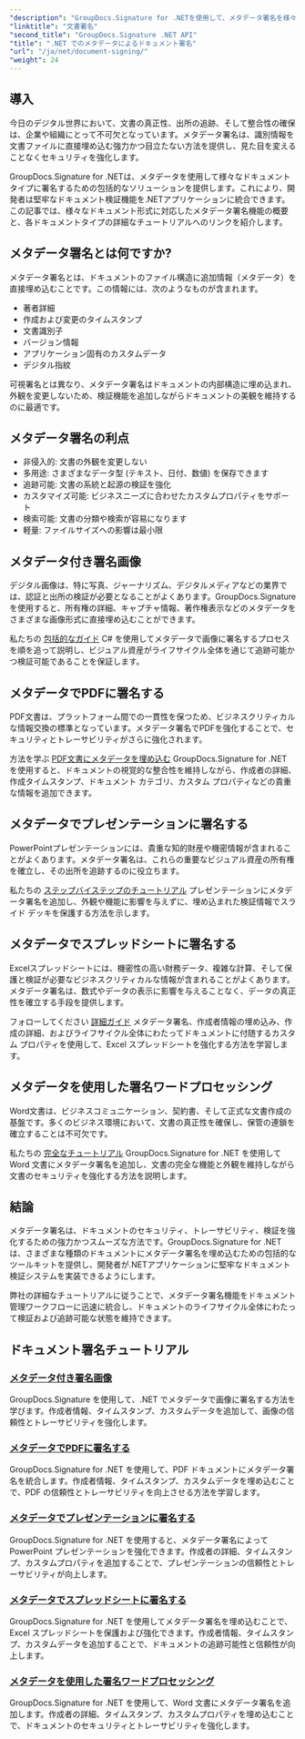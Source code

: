 ```yaml
---
"description": "GroupDocs.Signature for .NETを使用して、メタデータ署名を様々なファイル形式に埋め込むことで、ドキュメントのセキュリティとトレーサビリティを強化する方法を学びましょう。PDF、Word、Excel、PowerPoint、画像ファイル向けの包括的なチュートリアルです。"
"linktitle": "文書署名"
"second_title": "GroupDocs.Signature .NET API"
"title": ".NET でのメタデータによるドキュメント署名"
"url": "/ja/net/document-signing/"
"weight": 24
---
```


## 導入

今日のデジタル世界において、文書の真正性、出所の追跡、そして整合性の確保は、企業や組織にとって不可欠となっています。メタデータ署名は、識別情報を文書ファイルに直接埋め込む強力かつ目立たない方法を提供し、見た目を変えることなくセキュリティを強化します。

GroupDocs.Signature for .NETは、メタデータを使用して様々なドキュメントタイプに署名するための包括的なソリューションを提供します。これにより、開発者は堅牢なドキュメント検証機能を.NETアプリケーションに統合できます。この記事では、様々なドキュメント形式に対応したメタデータ署名機能の概要と、各ドキュメントタイプの詳細なチュートリアルへのリンクを紹介します。

## メタデータ署名とは何ですか?

メタデータ署名とは、ドキュメントのファイル構造に追加情報（メタデータ）を直接埋め込むことです。この情報には、次のようなものが含まれます。

- 著者詳細
- 作成および変更のタイムスタンプ
- 文書識別子
- バージョン情報
- アプリケーション固有のカスタムデータ
- デジタル指紋

可視署名とは異なり、メタデータ署名はドキュメントの内部構造に埋め込まれ、外観を変更しないため、検証機能を追加しながらドキュメントの美観を維持するのに最適です。

## メタデータ署名の利点

- 非侵入的: 文書の外観を変更しない
- 多用途: さまざまなデータ型 (テキスト、日付、数値) を保存できます
- 追跡可能: 文書の系統と起源の検証を強化
- カスタマイズ可能: ビジネスニーズに合わせたカスタムプロパティをサポート
- 検索可能: 文書の分類や検索が容易になります
- 軽量: ファイルサイズへの影響は最小限

## メタデータ付き署名画像

デジタル画像は、特に写真、ジャーナリズム、デジタルメディアなどの業界では、認証と出所の検証が必要となることがよくあります。GroupDocs.Signature を使用すると、所有権の詳細、キャプチャ情報、著作権表示などのメタデータをさまざまな画像形式に直接埋め込むことができます。

私たちの [包括的なガイド](./sign-image-with-metadata/) C# を使用してメタデータで画像に署名するプロセスを順を追って説明し、ビジュアル資産がライフサイクル全体を通じて追跡可能かつ検証可能であることを保証します。

## メタデータでPDFに署名する

PDF文書は、プラットフォーム間での一貫性を保つため、ビジネスクリティカルな情報交換の標準となっています。メタデータ署名でPDFを強化することで、セキュリティとトレーサビリティがさらに強化されます。

方法を学ぶ [PDF文書にメタデータを埋め込む](./sign-pdf-with-metadata/) GroupDocs.Signature for .NET を使用すると、ドキュメントの視覚的な整合性を維持しながら、作成者の詳細、作成タイムスタンプ、ドキュメント カテゴリ、カスタム プロパティなどの貴重な情報を追加できます。

## メタデータでプレゼンテーションに署名する

PowerPointプレゼンテーションには、貴重な知的財産や機密情報が含まれることがよくあります。メタデータ署名は、これらの重要なビジュアル資産の所有権を確立し、その出所を追跡するのに役立ちます。

私たちの [ステップバイステップのチュートリアル](./sign-presentation-with-metadata/) プレゼンテーションにメタデータ署名を追加し、外観や機能に影響を与えずに、埋め込まれた検証情報でスライド デッキを保護する方法を示します。

## メタデータでスプレッドシートに署名する

Excelスプレッドシートには、機密性の高い財務データ、複雑な計算、そして保護と検証が必要なビジネスクリティカルな情報が含まれることがよくあります。メタデータ署名は、数式やデータの表示に影響を与えることなく、データの真正性を確立する手段を提供します。

フォローしてください [詳細ガイド](./sign-spreadsheet-with-metadata/) メタデータ署名、作成者情報の埋め込み、作成の詳細、およびライフサイクル全体にわたってドキュメントに付随するカスタム プロパティを使用して、Excel スプレッドシートを強化する方法を学習します。

## メタデータを使用した署名ワードプロセッシング

Word文書は、ビジネスコミュニケーション、契約書、そして正式な文書作成の基盤です。多くのビジネス環境において、文書の真正性を確保し、保管の連鎖を確立することは不可欠です。

私たちの [完全なチュートリアル](./sign-word-processing-with-metadata/) GroupDocs.Signature for .NET を使用して Word 文書にメタデータ署名を追加し、文書の完全な機能と外観を維持しながら文書のセキュリティを強化する方法を説明します。

## 結論

メタデータ署名は、ドキュメントのセキュリティ、トレーサビリティ、検証を強化するための強力かつスムーズな方法です。GroupDocs.Signature for .NETは、さまざまな種類のドキュメントにメタデータ署名を埋め込むための包括的なツールキットを提供し、開発者が.NETアプリケーションに堅牢なドキュメント検証システムを実装できるようにします。

弊社の詳細なチュートリアルに従うことで、メタデータ署名機能をドキュメント管理ワークフローに迅速に統合し、ドキュメントのライフサイクル全体にわたって検証および追跡可能な状態を維持できます。

## ドキュメント署名チュートリアル
### [メタデータ付き署名画像](./sign-image-with-metadata/)
GroupDocs.Signature を使用して、.NET でメタデータで画像に署名する方法を学びます。作成者情報、タイムスタンプ、カスタムデータを追加して、画像の信頼性とトレーサビリティを強化します。

### [メタデータでPDFに署名する](./sign-pdf-with-metadata/)
GroupDocs.Signature for .NET を使用して、PDF ドキュメントにメタデータ署名を統合します。作成者情報、タイムスタンプ、カスタムデータを埋め込むことで、PDF の信頼性とトレーサビリティを向上させる方法を学習します。

### [メタデータでプレゼンテーションに署名する](./sign-presentation-with-metadata/)
GroupDocs.Signature for .NET を使用すると、メタデータ署名によって PowerPoint プレゼンテーションを強化できます。作成者の詳細、タイムスタンプ、カスタムプロパティを追加することで、プレゼンテーションの信頼性とトレーサビリティが向上します。

### [メタデータでスプレッドシートに署名する](./sign-spreadsheet-with-metadata/)
GroupDocs.Signature for .NET を使用してメタデータ署名を埋め込むことで、Excel スプレッドシートを保護および強化できます。作成者情報、タイムスタンプ、カスタムデータを追加することで、ドキュメントの追跡可能性と信頼性が向上します。

### [メタデータを使用した署名ワードプロセッシング](./sign-word-processing-with-metadata/)
GroupDocs.Signature for .NET を使用して、Word 文書にメタデータ署名を追加します。作成者の詳細、タイムスタンプ、カスタムプロパティを埋め込むことで、ドキュメントのセキュリティとトレーサビリティを強化します。